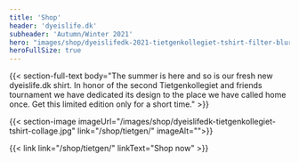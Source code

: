 ```yaml
---
title: 'Shop'
header: 'dyeislife.dk'
subheader: 'Autumn/Winter 2021'
hero: "images/shop/dyeislifedk-2021-tietgenkollegiet-tshirt-filter-blur-1.jpg"
heroFullSize: true
---
```


{{< section-full-text body="The summer is here and so is our fresh new dyeislife.dk shirt. In honor of the second Tietgenkollegiet and friends tournament we have dedicated its design to the place we have called home once. Get this limited edition only for a short time." >}}

{{< section-image imageUrl="/images/shop/dyeislifedk-tietgenkollegiet-tshirt-collage.jpg" link="/shop/tietgen/"
  imageAlt="">}}

{{< link link="/shop/tietgen/" linkText="Shop now" >}}
